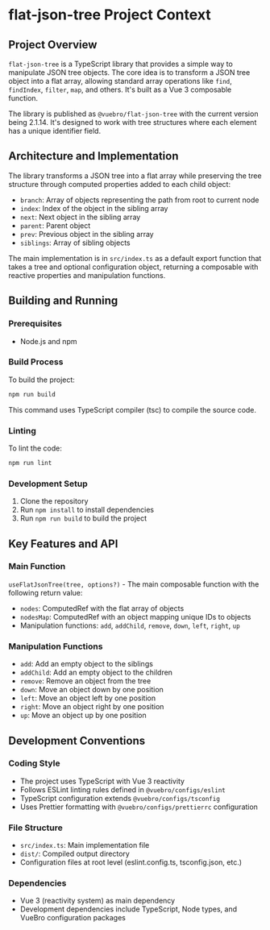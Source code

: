 # flat-json-tree Project Context

## Project Overview

`flat-json-tree` is a TypeScript library that provides a simple way to manipulate JSON tree objects. The core idea is to transform a JSON tree object into a flat array, allowing standard array operations like `find`, `findIndex`, `filter`, `map`, and others. It's built as a Vue 3 composable function.

The library is published as `@vuebro/flat-json-tree` with the current version being 2.1.14. It's designed to work with tree structures where each element has a unique identifier field.

## Architecture and Implementation

The library transforms a JSON tree into a flat array while preserving the tree structure through computed properties added to each child object:

- `branch`: Array of objects representing the path from root to current node
- `index`: Index of the object in the sibling array
- `next`: Next object in the sibling array
- `parent`: Parent object
- `prev`: Previous object in the sibling array
- `siblings`: Array of sibling objects

The main implementation is in `src/index.ts` as a default export function that takes a tree and optional configuration object, returning a composable with reactive properties and manipulation functions.

## Building and Running

### Prerequisites

- Node.js and npm

### Build Process

To build the project:

```bash
npm run build
```

This command uses TypeScript compiler (tsc) to compile the source code.

### Linting

To lint the code:

```bash
npm run lint
```

### Development Setup

1. Clone the repository
2. Run `npm install` to install dependencies
3. Run `npm run build` to build the project

## Key Features and API

### Main Function

`useFlatJsonTree(tree, options?)` - The main composable function with the following return value:

- `nodes`: ComputedRef with the flat array of objects
- `nodesMap`: ComputedRef with an object mapping unique IDs to objects
- Manipulation functions: `add`, `addChild`, `remove`, `down`, `left`, `right`, `up`

### Manipulation Functions

- `add`: Add an empty object to the siblings
- `addChild`: Add an empty object to the children
- `remove`: Remove an object from the tree
- `down`: Move an object down by one position
- `left`: Move an object left by one position
- `right`: Move an object right by one position
- `up`: Move an object up by one position

## Development Conventions

### Coding Style

- The project uses TypeScript with Vue 3 reactivity
- Follows ESLint linting rules defined in `@vuebro/configs/eslint`
- TypeScript configuration extends `@vuebro/configs/tsconfig`
- Uses Prettier formatting with `@vuebro/configs/prettierrc` configuration

### File Structure

- `src/index.ts`: Main implementation file
- `dist/`: Compiled output directory
- Configuration files at root level (eslint.config.ts, tsconfig.json, etc.)

### Dependencies

- Vue 3 (reactivity system) as main dependency
- Development dependencies include TypeScript, Node types, and VueBro configuration packages

